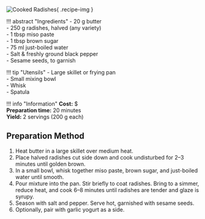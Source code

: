 ![Cooked Radishes](../images/cooked-radishes.jpg){ .recipe-img }

!!! abstract "Ingredients"
    - 20 g butter  
    - 250 g radishes, halved (any variety)  
    - 1 tbsp miso paste  
    - 1 tbsp brown sugar  
    - 75 ml just-boiled water  
    - Salt & freshly ground black pepper  
    - Sesame seeds, to garnish  

!!! tip "Utensils"
    - Large skillet or frying pan  
    - Small mixing bowl  
    - Whisk  
    - Spatula  

!!! info "Information"
    **Cost:** $  
    **Preparation time:** 20 minutes  
    **Yield:** 2 servings (200 g each)  

## Preparation Method

1. Heat butter in a large skillet over medium heat.  
2. Place halved radishes cut side down and cook undisturbed for 2–3 minutes until golden brown.  
3. In a small bowl, whisk together miso paste, brown sugar, and just-boiled water until smooth.  
4. Pour mixture into the pan. Stir briefly to coat radishes. Bring to a simmer, reduce heat, and cook 6–8 minutes until radishes are tender and glaze is syrupy.  
5. Season with salt and pepper. Serve hot, garnished with sesame seeds.  
6. Optionally, pair with garlic yogurt as a side.  
